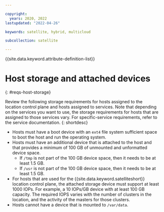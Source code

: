 ```yaml
---

copyright:
  years: 2020, 2022
lastupdated: "2022-04-26"

keywords: satellite, hybrid, multicloud

subcollection: satellite

---
```


{{site.data.keyword.attribute-definition-list}}


# Host storage and attached devices
{: #reqs-host-storage}

Review the following storage requirements for hosts assigned to the location control plane and hosts assigned to services. Note that depending on the services you want to use, the storage requirements for hosts that are assigned to those services vary. For specific-service requirements, refer to the service documentation.
{: shortdesc}







- Hosts must have a boot device with an `ext4` file system sufficient space to boot the host and run the operating system.
- Hosts must have an additional device that is attached to the host and that provides a minimum of 100 GB of unmounted and unformatted device space. 
    - If `/tmp` is not part of the 100 GB device space, then it needs to be at least 1.5 GB.
    - If `/usr` is not part of the 100 GB device space, then it needs to be at least 1.5 GB.
- For hosts that are used for the {{site.data.keyword.satelliteshort}} location control plane, the attached storage device must support at least 1000 IOPs. For example, a 10 IOPs/GB device with at least 100 GB capacity. The required IOPS varies with the number of clusters in the location, and the activity of the masters for those clusters.
- Hosts cannot have a device that is mounted to `/var/data`.




